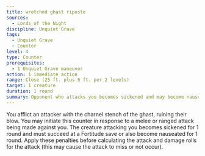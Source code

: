 ```yaml
---
title: wretched ghast riposte
sources:
  - Lords of the Night
discipline: Unquiet Grave
tags:
  - Unquiet Grave
  - Counter
level: 4
type: Counter
prerequisites:
  - 1 Unquiet Grave maneuver
action: 1 immediate action
range: Close (25 ft. plus 5 ft. per 2 levels)
target: 1 creature
duration: 1 round
summary: Opponent who attacks you becomes sickened and may become nauseated.
---
```


You afflict an attacker with the charnel stench of the ghast, ruining their blow. You may initiate this counter in response to a melee or ranged attack being made against you. The creature attacking you becomes sickened for 1 round and must succeed at a Fortitude save or also become nauseated for 1 round. Apply these penalties before calculating the attack and damage rolls for the attack (this may cause the attack to miss or not occur).
